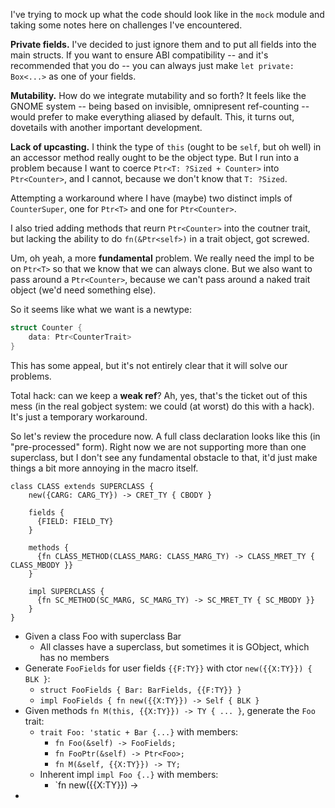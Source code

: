 I've trying to mock up what the code should look like in the `mock`
module and taking some notes here on challenges I've encountered.

**Private fields.** I've decided to just ignore them and to put all
fields into the main structs. If you want to ensure ABI compatibility
-- and it's recommended that you do -- you can always just make `let
private: Box<...>` as one of your fields.

**Mutability.** How do we integrate mutability and so forth? It feels
like the GNOME system -- being based on invisible, omnipresent
ref-counting -- would prefer to make everything aliased by
default. This, it turns out, dovetails with another important
development.

**Lack of upcasting.** I think the type of `this` (ought to be `self`,
but oh well) in an accessor method really ought to be the object type.
But I run into a problem because I want to coerce `Ptr<T: ?Sized +
Counter>` into `Ptr<Counter>`, and I cannot, because we don't know
that `T: ?Sized`.

Attempting a workaround where I have (maybe) two distinct impls of
`CounterSuper`, one for `Ptr<T>` and one for `Ptr<Counter>`.

I also tried adding methods that reurn `Ptr<Counter>` into the coutner
trait, but lacking the ability to do `fn(&Ptr<self>)` in a trait
object, got screwed.

Um, oh yeah, a more **fundamental** problem. We really need the impl
to be on `Ptr<T>` so that we know that we can always clone. But we
also want to pass around a `Ptr<Counter>`, because we can't pass
around a naked trait object (we'd need something else).

So it seems like what we want is a newtype:

```rust
struct Counter {
    data: Ptr<CounterTrait>
}
```

This has some appeal, but it's not entirely clear that it will solve
our problems.

Total hack: can we keep a **weak ref**? Ah, yes, that's the ticket out
of this mess (in the real gobject system: we could (at worst) do this
with a hack). It's just a temporary workaround.

So let's review the procedure now. A full class declaration looks like
this (in "pre-processed" form). Right now we are not supporting more
than one superclass, but I don't see any fundamental obstacle to that,
it'd just make things a bit more annoying in the macro itself.

```
class CLASS extends SUPERCLASS {
    new({CARG: CARG_TY}) -> CRET_TY { CBODY }
    
    fields {
      {FIELD: FIELD_TY}
    }
    
    methods {
      {fn CLASS_METHOD(CLASS_MARG: CLASS_MARG_TY) -> CLASS_MRET_TY { CLASS_MBODY }}
    }
    
    impl SUPERCLASS {
      {fn SC_METHOD(SC_MARG, SC_MARG_TY) -> SC_MRET_TY { SC_MBODY }}
    }
}
```

- Given a class Foo with superclass Bar
  - All classes have a superclass, but sometimes it is GObject, which has no members
- Generate `FooFields` for user fields `{{F:TY}}` with ctor `new({{X:TY}}) { BLK }`:
  - `struct FooFields { Bar: BarFields, {{F:TY}} }`
  - `impl FooFields { fn new({{X:TY}}) -> Self { BLK }`
- Given methods `fn M(this, {{X:TY}}) -> TY { ... }`, generate the `Foo` trait:
  - `trait Foo: 'static + Bar {...}` with members:
    - `fn Foo(&self) -> FooFields;`
    - `fn FooPtr(&self) -> Ptr<Foo>;`
    - `fn M(&self, {{X:TY}}) -> TY;`
  - Inherent impl `impl Foo {..}` with members:
    - `fn new({{X:TY}}) -> 
-     
   
